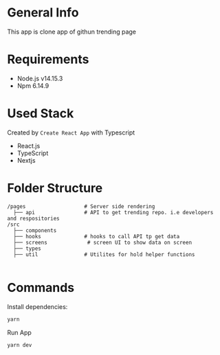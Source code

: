 
# General Info
This app is clone app of githun trending page


# Requirements

- Node.js v14.15.3
- Npm 6.14.9

# Used Stack

Created by `Create React App` with Typescript

- React.js
- TypeScript
- Nextjs


# Folder Structure

```
/pages                   # Server side rendering
  ├── api                # API to get trending repo. i.e developers and respositories
/src
  ├── components
  ├── hooks              # hooks to call API tp get data
  ├── screens             # screen UI to show data on screen
  ├── types
  ├── util               # Utilites for hold helper functions 
  
```

# Commands

Install dependencies:

```sh
yarn
```

Run App

```sh
yarn dev
```


